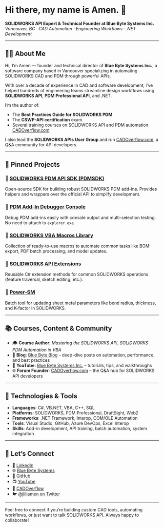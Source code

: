 

# Hi there, my name is Amen. 👋

**SOLIDWORKS API Expert & Technical Founder at Blue Byte Systems Inc.**  
_Vancouver, BC · CAD Automation · Engineering Workflows · .NET Development_

---

## 👨‍💻 About Me

Hi, I’m Amen — founder and technical director of **Blue Byte Systems Inc.**, a software company based in Vancouver specializing in automating SOLIDWORKS CAD and PDM through powerful APIs.

With over a decade of experience in CAD and software development, I’ve helped hundreds of engineering teams streamline design workflows using **SOLIDWORKS API**, **PDM Professional API**, and .NET.

I’m the author of:
- The **Best Practices Guide for SOLIDWORKS PDM**
- The **CSWP-API certification** exam
- Several training courses on SOLIDWORKS API and PDM automation [CADOverflow.com](https://bluebyte.biz/courses-2)

I also lead the **SOLIDWORKS APIs User Group** and run [CADOverflow.com](https://cadoverflow.com), a Q&A community for API developers.

---

## 🚀 Pinned Projects

### 🔹 [SOLIDWORKS PDM API SDK (PDMSDK)](https://github.com/BlueByteSystemsInc/SOLIDWORKS-PDM-API-SDK)
Open-source SDK for building robust SOLIDWORKS PDM add-ins. Provides helpers and wrappers over the official API to simplify development.

### 🔹 [PDM Add-In Debugger Console](https://github.com/AmenJlili/Console-debugger-tool-for-SOLIDWORKS-PDM-Professional-addins)
Debug PDM add-ins easily with console output and multi-selection testing. No need to attach to `explorer.exe`.

### 🔹 [SOLIDWORKS VBA Macros Library](https://SOLIDWORKSVBAMacros.bluebyte.biz)
Collection of ready-to-use macros to automate common tasks like BOM export, PDF batch processing, and model updates.

### 🔹 [SOLIDWORKS API Extensions](https://github.com/BlueByteSystemsInc/SOLIDWORKSExtensions)
Reusable C# extension methods for common SOLIDWORKS operations (feature traversal, sketch editing, etc.).

### 🔹 [Power-SM](https://github.com/AmenJlili/power-sm)
Batch tool for updating sheet metal parameters like bend radius, thickness, and K-factor in SOLIDWORKS.

---

## 📚 Courses, Content & Community

- 🎓 **Course Author**: *Mastering the SOLIDWORKS API*, *SOLIDWORKS PDM Automation in VBA*
- 🧠 **Blog**: [Blue Byte Blog](https://bluebyte.biz/solidworks-and-pdm-engineering-blogspots/) – deep-dive posts on automation, performance, and best practices
- 🎥 **YouTube**: [Blue Byte Systems Inc.](https://www.youtube.com/@BlueByteSystemsInc) – tutorials, tips, and walkthroughs
- 🌐 **Forum Founder**: [CADOverflow.com](https://cadoverflow.com) – the Q&A hub for SOLIDWORKS API developers

---

## 🧰 Technologies & Tools

- **Languages**: C#, VB.NET, VBA, C++, SQL
- **Platforms**: SOLIDWORKS, PDM Professional, DraftSight, Web2
- **Frameworks**: .NET Framework, Interop, COM/OLE Automation
- **Tools**: Visual Studio, GitHub, Azure DevOps, Excel Interop
- **Skills**: Add-in development, API training, batch automation, system integration

---

## 🤝 Let’s Connect

- 🔗 [LinkedIn](https://www.linkedin.com/in/jliliamen/)
- 🌐 [Blue Byte Systems](https://bluebyte.biz)
- 🐙 [GitHub](https://github.com/AmenJlili)
- 📺 [YouTube](https://www.youtube.com/@BlueByteSystemsInc)
- 💬 [CADOverflow](https://cadoverflow.com)
- 🐦 [@jliliamen on Twitter](https://twitter.com/jliliamen)

---

Feel free to connect if you’re building custom CAD tools, automating workflows, or just want to talk SOLIDWORKS API. Always happy to collaborate!


